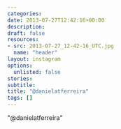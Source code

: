 ```yaml
---
categories:
date: 2013-07-27T12:42:16+00:00
description:
draft: false
resources:
- src: 2013-07-27_12-42-16_UTC.jpg
  name: "header"
layout: instagram
options:
  unlisted: false
stories:
subtitle:
title: "@danielatferreira"
tags: []
---
```


"@danielatferreira"
